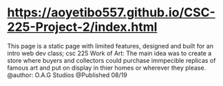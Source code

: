 # https://aoyetibo557.github.io/CSC-225-Project-2/index.html

This page is a static page with limited features, designed and built for an intro web dev class; csc 225
Work of Art: The main idea was to create a store where buyers and collectors could purchase immpecible replicas of famous art and put on display in thier homes or wherever they please.
@author: O.A.G Studios
@Published 08/19
